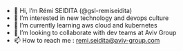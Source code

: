 - 👋 Hi, I’m Rémi SEIDITA (@gsl-remiseidita)
- 👀 I’m interested in new technology and devops culture
- 🌱 I’m currently learning aws cloud and kubernetes
- 💞️ I’m looking to collaborate with dev teams at Aviv Group
- 📫 How to reach me : remi.seidita@aviv-group.com

<!---
gsl-remiseidita/gsl-remiseidita is a ✨ special ✨ repository because its `README.md` (this file) appears on your GitHub profile.
You can click the Preview link to take a look at your changes.
--->
